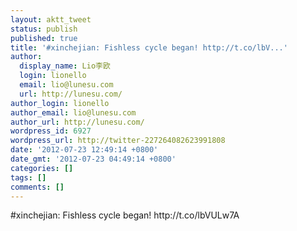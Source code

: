 ```yaml
---
layout: aktt_tweet
status: publish
published: true
title: '#xinchejian: Fishless cycle began! http://t.co/lbV...'
author:
  display_name: Lio李欧
  login: lionello
  email: lio@lunesu.com
  url: http://lunesu.com/
author_login: lionello
author_email: lio@lunesu.com
author_url: http://lunesu.com/
wordpress_id: 6927
wordpress_url: http://twitter-227264082623991808
date: '2012-07-23 12:49:14 +0800'
date_gmt: '2012-07-23 04:49:14 +0800'
categories: []
tags: []
comments: []
---
```

<p>#xinchejian: Fishless cycle began! http://t.co/lbVULw7A</p>

